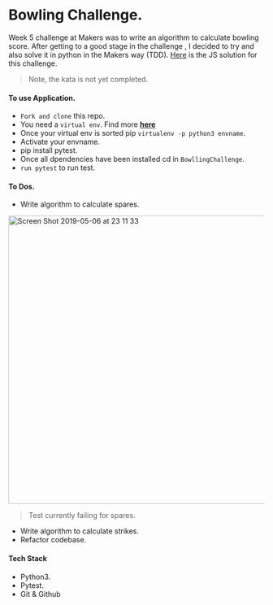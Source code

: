 <h1 align ='centre'>
Bowling Challenge.
</h1>


 Week 5 challenge at Makers was to write an algorithm
 to calculate bowling score. After getting to a good stage 
 in the challenge , I decided to try and also solve it in python
 in the Makers way (TDD). [Here](https://github.com/SarpongAbasimi/bowling-challenge) is the JS solution for this challenge.


> Note, the kata is not yet completed.

<h4 align='centre'>
To use Application.
</h4>

- ``Fork and clone`` this repo.
- You need a ``virtual env``. Find more **[here](https://docs.python-guide.org/dev/virtualenvs/)**
- Once your virtual env is sorted pip ``virtualenv -p python3 envname``.
- Activate your envname.
- pip install pytest.
- Once all dpendencies have been installed cd in ``BowllingChallenge``.
- ``run pytest`` to run test.

<h4 align='centre'>
To Dos.
</h4>

- Write algorithm to calculate spares.

<img width="567" alt="Screen Shot 2019-05-06 at 23 11 33" src="https://user-images.githubusercontent.com/37377831/57258467-683e7c00-7054-11e9-9606-28bec7d11391.png">

> Test currently failing for spares.

- Write algorithm to calculate strikes.
- Refactor codebase.

<h4 align='centre'>
Tech Stack
</h4>

- Python3.
- Pytest.
- Git & Github

